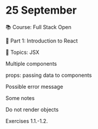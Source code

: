 # 25 September

📚 Course: Full Stack Open

🧩 Part 1: Introduction to React

🔖 Topics: 
JSX

Multiple components

props: passing data to components

Possible error message

Some notes

Do not render objects

Exercises 1.1.-1.2.









